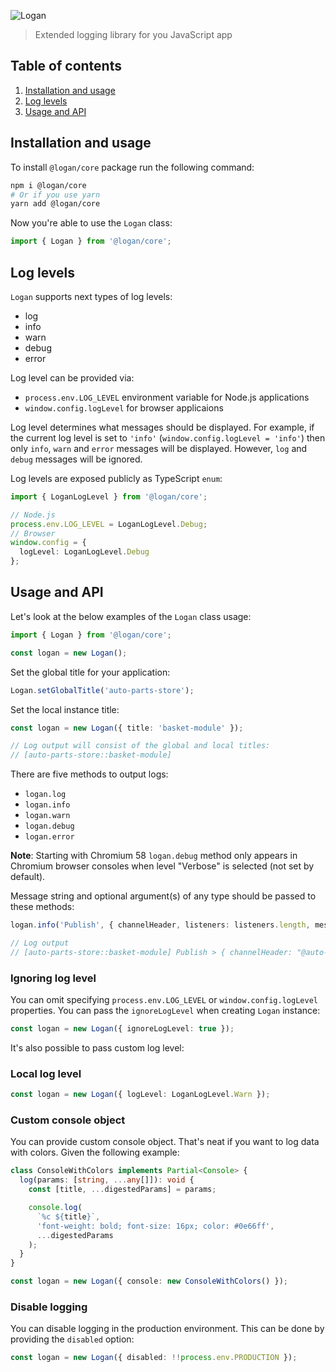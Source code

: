 ![Logan](https://ciklum-digital.github.io/logan/assets/images/icon.svg)

> Extended logging library for you JavaScript app

## Table of contents
1. [Installation and usage](#installation-and-usage)
2. [Log levels](#log-levels)
3. [Usage and API](#usage-and-api)

## Installation and usage

To install `@logan/core` package run the following command:

```bash
npm i @logan/core
# Or if you use yarn
yarn add @logan/core
```

Now you're able to use the `Logan` class:

```ts
import { Logan } from '@logan/core';
```

## Log levels

`Logan` supports next types of log levels:
* log
* info
* warn
* debug
* error

Log level can be provided via:
* `process.env.LOG_LEVEL` environment variable for Node.js applications
* `window.config.logLevel` for browser applicaions

Log level determines what messages should be displayed. For example, if the current log level is set to `'info'` (`window.config.logLevel = 'info'`) then only `info`, `warn` and `error` messages will be displayed. However, `log` and `debug` messages will be ignored.

Log levels are exposed publicly as TypeScript `enum`:

```ts
import { LoganLogLevel } from '@logan/core';

// Node.js
process.env.LOG_LEVEL = LoganLogLevel.Debug;
// Browser
window.config = {
  logLevel: LoganLogLevel.Debug
};
```

## Usage and API

Let's look at the below examples of the `Logan` class usage:

```ts
import { Logan } from '@logan/core';

const logan = new Logan();
```

Set the global title for your application:

```ts
Logan.setGlobalTitle('auto-parts-store');
```

Set the local instance title:

```ts
const logan = new Logan({ title: 'basket-module' });

// Log output will consist of the global and local titles:
// [auto-parts-store::basket-module]
```

There are five methods to output logs:
* `logan.log`
* `logan.info`
* `logan.warn`
* `logan.debug`
* `logan.error`

**Note**: Starting with Chromium 58 `logan.debug` method only appears in Chromium browser
consoles when level "Verbose" is selected (not set by default).  

Message string and optional argument(s) of any type should be passed to these methods:
```ts
logan.info('Publish', { channelHeader, listeners: listeners.length, message });

// Log output
// [auto-parts-store::basket-module] Publish > { channelHeader: "@auto-parts-store:get-transmissions:success", listeners: 0, message: Array(10) }
```

### Ignoring log level

You can omit specifying `process.env.LOG_LEVEL` or `window.config.logLevel` properties. You can pass the `ignoreLogLevel` when creating `Logan` instance:

```ts
const logan = new Logan({ ignoreLogLevel: true });
```

It's also possible to pass custom log level:

### Local log level

```ts
const logan = new Logan({ logLevel: LoganLogLevel.Warn });
```

### Custom console object

You can provide custom console object. That's neat if you want to log data with colors. Given the following example:

```ts
class ConsoleWithColors implements Partial<Console> {
  log(params: [string, ...any[]]): void {
    const [title, ...digestedParams] = params;

    console.log(
      `%c ${title}`,
      'font-weight: bold; font-size: 16px; color: #0e66ff',
      ...digestedParams
    );
  }
}

const logan = new Logan({ console: new ConsoleWithColors() });
```

### Disable logging

You can disable logging in the production environment. This can be done by providing the `disabled` option:

```ts
const logan = new Logan({ disabled: !!process.env.PRODUCTION });
```
